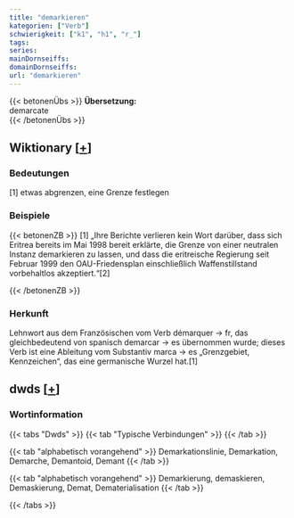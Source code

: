 ```yaml
---
title: "demarkieren"
kategorien: ["Verb"]
schwierigkeit: ["k1", "h1", "r_"]
tags:
series:
mainDornseiffs:
domainDornseiffs:
url: "demarkieren"
---
```


{{< betonenÜbs >}}
**Übersetzung:**  
demarcate  
{{< /betonenÜbs >}}

## Wiktionary [[+](https://de.wiktionary.org/wiki/demarkieren)]

### Bedeutungen
[1] etwas abgrenzen, eine Grenze festlegen  

### Beispiele
{{< betonenZB >}}
[1] „Ihre Berichte verlieren kein Wort darüber, dass sich Eritrea bereits im Mai 1998 bereit erklärte, die Grenze von einer neutralen Instanz demarkieren zu lassen, und dass die eritreische Regierung seit Februar 1999 den OAU-Friedensplan einschließlich Waffenstillstand vorbehaltlos akzeptiert.“[2]  

{{< /betonenZB >}}
### Herkunft
Lehnwort aus dem Französischen vom Verb démarquer → fr, das gleichbedeutend von spanisch  demarcar → es übernommen wurde; dieses Verb ist eine Ableitung vom Substantiv marca → es „Grenzgebiet, Kennzeichen“, das eine germanische Wurzel hat.[1]  



## dwds [[+](https://www.dwds.de/wb/demarkieren)]

### Wortinformation
{{< tabs "Dwds" >}}
{{< tab "Typische Verbindungen" >}}
{{< /tab >}}

{{< tab "alphabetisch vorangehend" >}}
Demarkationslinie, Demarkation, Demarche, Demantoid, Demant
{{< /tab >}}

{{< tab "alphabetisch vorangehend" >}}
Demarkierung, demaskieren, Demaskierung, Demat, Dematerialisation
{{< /tab >}}

{{< /tabs >}}

